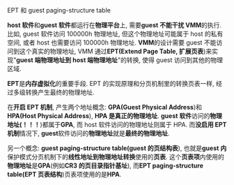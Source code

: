 

EPT 和 guest paging\-structure table

**host 软件**和**guest 软件**都运行在**物理平台**上, 需要**guest 不能干扰 VMM**的执行. 比如, guest 软件访问 100000h 物理地址, 但这个物理地址可能属于 host 的私有空间, 或者 host 也需要访问 100000h 物理地址. **VMM**的设计需要 guest 不能访问到这个真实的物理地址, VMM 通过**EPT(Extend Page Table, 扩展页表**)来实现"**guest 端物理地址到 host 端物理地址**"的转换, 使得 guest 访问到其他的物理区域.

**EPT**是**内存虚拟化**的重要手段. EPT 的实现原理和分页机制里的转换页表一样, 经过多级转换产生最终的物理地址.

在**开启 EPT 机制**, 产生两个地址概念: **GPA(Guest Physical Address**)和**HPA(Host Physical Address**), **HPA 是真正的物理地址**. **guest 软件**访问的**物理地址(！！！**)都属于**GPA**, 而 host 软件访问的物理地址则属于 HPA. 而**没启用 EPT 机制**情况下, **guest**软件访问的**物理地址**就是**最终的物理地址**.

另一个概念: **guest paging\-structure table(guest 的页结构表**), 也就是**guest 内**保护模式分页机制下的**线性地址到物理地址转换**使用的**页表**. 这个**页表项**内使用的**物理地址**是**GPA**(例如**CR3 的页目录指针基址**), 而**EPT paging\-structure table(EPT 页表结构**)页表项使用的是**HPA**.
